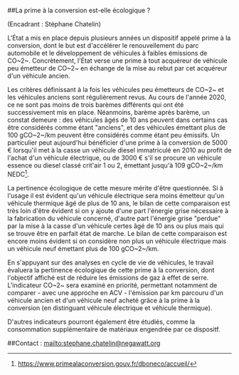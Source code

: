 ##La prime à la conversion est-elle écologique ?

(Encadrant : Stéphane Chatelin)

L'État a mis en place depuis plusieurs années un dispositif appelé prime
à la conversion, dont le but est d'accélérer le renouvellement du parc
automobile et le développement de véhicules à faibles émissions de
CO~2~. Concrètement, l'État verse une prime à tout acquéreur de véhicule
peu émetteur de CO~2~ en échange de la mise au rebut par cet acquéreur
d'un véhicule ancien.

Les critères définissant à la fois les véhicules peu émetteurs de CO~2~
et les véhicules anciens sont régulièrement revus. Au cours de l'année
2020, ce ne sont pas moins de trois barèmes différents qui ont été
successivement mis en place. Néanmoins, barème après barème, un constat
demeure : des véhicules âgés de 10 ans peuvent dans certains cas être
considérés comme étant "anciens", et des véhicules émettant plus de 100
gCO~2~/km peuvent être considérés comme étant peu émissifs. Un
particulier peut aujourd'hui bénéficier d'une prime à la conversion de
5000 € lorsqu'il met à la casse un véhicule diesel immatriculé en 2010
au profit de l'achat d'un véhicule électrique, ou de 3000 € s'il se
procure un véhicule essence ou diesel classé crit'air 1 ou 2, émettant
jusqu'à 109 gCO~2~/km NEDC[^1].

La pertinence écologique de cette mesure mérite d'être questionnée. Si à
l'usage il est évident qu'un véhicule électrique sera moins émetteur
qu'un véhicule thermique âgé de plus de 10 ans, le bilan de cette
comparaison est très loin d'être évident si on y ajoute d'une part
l'énergie grise nécessaire à la fabrication du véhicule concerné,
d'autre part l'énergie grise "perdue" par la mise à la casse d'un
véhicule certes âgé de 10 ans ou plus mais qui se trouve être en parfait
état de marche. Le bilan de cette comparaison est encore moins évident
si on considère non plus un véhicule électrique mais un véhicule neuf
émettant plus de 100 gCO~2~/km.

En s'appuyant sur des analyses en cycle de vie de véhicules, le travail
évaluera la pertinence écologique de cette prime à la conversion, dont
l'objectif affiché est de réduire les émissions de gaz à effet de serre.
L'indicateur CO~2~ sera examiné en priorité, permettant notamment de
comparer - avec une approche en ACV - l'émission par km parcouru d'un
véhicule ancien et d'un véhicule neuf acheté grâce à la prime à la
conversion (en distinguant véhicule électrique et véhicule thermique).

D'autres indicateurs pourront également être étudiés, comme la
consommation supplémentaire de matériaux engendrée par ce dispositf.

##Contact :
[mailto:stephane.chatelin\@negawatt.org](mailto:stephane.chatelin@negawatt.org)

[^1]: https://www.primealaconversion.gouv.fr/dboneco/accueil/
